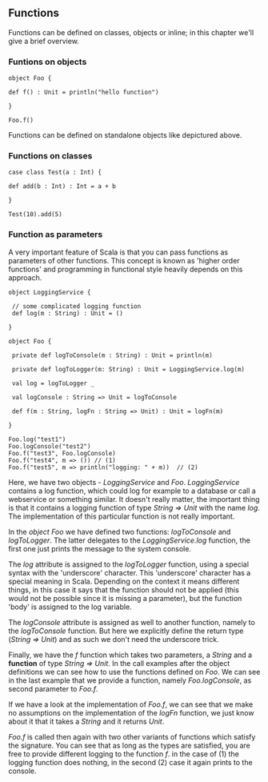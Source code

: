 ## Functions

Functions can be defined on classes, objects or inline; in this chapter we'll give a brief overview.

### Funtions on objects

~~~
object Foo {

def f() : Unit = println("hello function")

}

Foo.f()
~~~

Functions can be defined on standalone objects like depictured above.

### Functions on classes

~~~
case class Test(a : Int) {

def add(b : Int) : Int = a + b

}

Test(10).add(5)
~~~


### Function as parameters

A very important feature of Scala is that you can pass functions as parameters of other functions. This concept is known as 'higher order functions' and programming in functional style heavily depends on this approach.

~~~
object LoggingService {

 // some complicated logging function
 def log(m : String) : Unit = ()

}

object Foo {

 private def logToConsole(m : String) : Unit = println(m)

 private def logToLogger(m: String) : Unit = LoggingService.log(m)
 
 val log = logToLogger _
 
 val logConsole : String => Unit = logToConsole 
 
 def f(m : String, logFn : String => Unit) : Unit = logFn(m)

}

Foo.log("test1")
Foo.logConsole("test2")
Foo.f("test3", Foo.logConsole)
Foo.f("test4", m => ()) // (1)
Foo.f("test5", m => println("logging: " + m))  // (2)
~~~

Here, we have two objects - _LoggingService_ and _Foo_. _LoggingService_ contains a log function, which could log for example to a database or call a webservice or something similar. It doesn't really matter, the important thing is that it contains a logging function of type _String => Unit_ with the name _log_. The implementation of this particular function is not really important.

In the _object Foo_ we have defined two functions: _logToConsole_ and _logToLogger_. The latter delegates to the _LoggingService.log_ function, the first one just prints the message to the system console. 

The _log_ attribute is assigned to the _logToLogger_ function, using a special syntax with the 'underscore' character. This 'underscore' character has a special meaning in Scala. Depending on the context it means different things, in this case it says that the function should not be applied (this would not be possible since it is missing a parameter), but the function 'body' is assigned to the log variable. 

The _logConsole_ attribute is assigned as well to another function, namely to the _logToConsole_ function. But here we explicitly define the return type (_String => Unit_) and as such we don't need the underscore trick.

Finally, we have the _f_ function which takes two parameters, a _String_ and a **function** of type _String => Unit_. In the call examples after the object definitions we can see how to use the functions defined on _Foo_. We can see in the last example that we provide a function, namely _Foo.logConsole_, as second parameter to _Foo.f_. 

If we have a look at the implementation of _Foo.f_, we can see that we make no assumptions on the implementation of the _logFn_ function, we just know about it that it takes a _String_ and it returns _Unit_.

_Foo.f_ is called then again with two other variants of functions which satisfy the signature. You can see that as long as the types are satisfied, you are free to provide different logging to the function _f_. in the case of (1) the logging function does nothing, in the second (2) case it again prints to the console.

